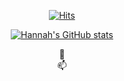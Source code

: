 <div align=center>
  
  [![Hits](https://hits.seeyoufarm.com/api/count/incr/badge.svg?url=https%3A%2F%2Fgithub.com%2FGamddalki)](https://hits.seeyoufarm.com)

</div>
<div align=center>
  
  [![Hannah's GitHub stats](https://github-readme-stats.vercel.app/api?username=Gamddalki)](https://github.com/Gamddalki/github-readme-stats)
  
</div>
<div align=center>
🌱 
</div>

<div align=center>
📫 
</div>
